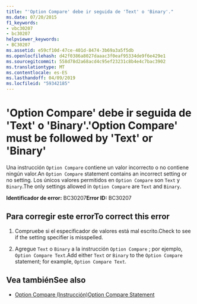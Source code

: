 ```yaml
---
title: "'Option Compare' debe ir seguida de 'Text' o 'Binary'."
ms.date: 07/20/2015
f1_keywords:
- vbc30207
- bc30207
helpviewer_keywords:
- BC30207
ms.assetid: e59cf10d-47ce-401d-8474-3b69a3a5f5db
ms.openlocfilehash: d42f0386a8027daaac3f0eaf95334de9f6e429e1
ms.sourcegitcommit: 558d78d2a68acd4c95ef23231c8b4e4c7bac3902
ms.translationtype: MT
ms.contentlocale: es-ES
ms.lasthandoff: 04/09/2019
ms.locfileid: "59342185"
---
```

# <a name="option-compare-must-be-followed-by-text-or-binary"></a><span data-ttu-id="f699b-102">'Option Compare' debe ir seguida de 'Text' o 'Binary'.</span><span class="sxs-lookup"><span data-stu-id="f699b-102">'Option Compare' must be followed by 'Text' or 'Binary'</span></span>
<span data-ttu-id="f699b-103">Una instrucción `Option Compare` contiene un valor incorrecto o no contiene ningún valor.</span><span class="sxs-lookup"><span data-stu-id="f699b-103">An `Option Compare` statement contains an incorrect setting or no setting.</span></span> <span data-ttu-id="f699b-104">Los únicos valores permitidos en `Option Compare` son `Text` y `Binary`.</span><span class="sxs-lookup"><span data-stu-id="f699b-104">The only settings allowed in `Option Compare` are `Text` and `Binary`.</span></span>  
  
 <span data-ttu-id="f699b-105">**Identificador de error:** BC30207</span><span class="sxs-lookup"><span data-stu-id="f699b-105">**Error ID:** BC30207</span></span>  
  
## <a name="to-correct-this-error"></a><span data-ttu-id="f699b-106">Para corregir este error</span><span class="sxs-lookup"><span data-stu-id="f699b-106">To correct this error</span></span>  
  
1. <span data-ttu-id="f699b-107">Compruebe si el especificador de valores está mal escrito.</span><span class="sxs-lookup"><span data-stu-id="f699b-107">Check to see if the setting specifier is misspelled.</span></span>  
  
2. <span data-ttu-id="f699b-108">Agregue `Text` o `Binary` a la instrucción `Option Compare` ; por ejemplo, `Option Compare Text`.</span><span class="sxs-lookup"><span data-stu-id="f699b-108">Add either `Text` or `Binary` to the `Option Compare` statement; for example, `Option Compare Text`.</span></span>  
  
## <a name="see-also"></a><span data-ttu-id="f699b-109">Vea también</span><span class="sxs-lookup"><span data-stu-id="f699b-109">See also</span></span>

- [<span data-ttu-id="f699b-110">Option Compare (Instrucción)</span><span class="sxs-lookup"><span data-stu-id="f699b-110">Option Compare Statement</span></span>](../../visual-basic/language-reference/statements/option-compare-statement.md)
